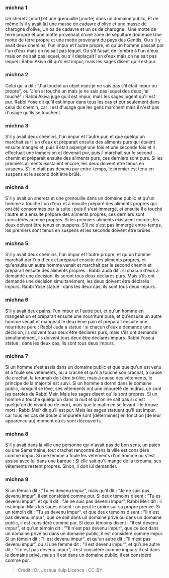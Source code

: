 
### michna 1
Un sheretz [mort] et une grenouille [morte] dans un domaine public, Et de même [s'il y avait là] une masse de cadavre d'olive et une masse de charogne d'olive, Un os de cadavre et un os de charogne ; Une motte de terre propre et une motte provenant d'une zone de sépulture douteuse Une motte de terre propre et une motte provenant du pays des Gentils, Ou s'il y avait deux chemins, l'un impur et l'autre propre, et qu'un homme passait par l'un d'eux mais on ne sait pas lequel, Ou s'il faisait de l'ombre à l'un d'eux mais on ne sait pas lequel, ou s'il déplaçait l'un d'eux mais on ne sait pas lequel : Rabbi Akiva dit qu'il est impur, mais les sages disent qu'il est pur.

### michna 2
Celui qui a dit : "J'ai touché un objet mais je ne sais pas s'il était impur ou propre", ou "J'en ai touché un mais je ne sais pas lequel des deux j'ai touché" : Rabbi Akiva juge qu'il est impur, mais les sages jugent qu'il est pur. Rabbi Yose dit qu'il est impur dans tous les cas et pur seulement dans celui du chemin, car il est d'usage que les gens marchent mais il n'est pas d'usage qu'ils se touchent.

### michna 3
S'il y avait deux chemins, l'un impur et l'autre pur, et que quelqu'un marchait sur l'un d'eux et préparait ensuite des aliments purs qui étaient ensuite mangés et, puis il était aspergé une fois et une seconde fois et il effectuait une immersion et devenait pur, puis il marchait sur le second chemin et préparait ensuite des aliments purs, ces derniers sont purs. Si les premiers aliments existaient encore, les deux doivent être tenus en suspens. S'il n'était pas devenu pur entre-temps, le premier est tenu en suspens et le second doit être brûlé.

### michna 4
S'il y avait un sheretz et une grenouille dans un domaine public et qu'un homme a touché l'un d'eux et a ensuite préparé des aliments propres qui ont été consommés par la suite ; puis il s'est immergé, et ensuite il a touché l'autre et a ensuite préparé des aliments propres, ces derniers sont considérés comme propres. Si les premiers aliments existaient encore, les deux doivent être tenus en suspens. S'il ne s'est pas immergé entre-temps, les premiers sont tenus en suspens et les seconds doivent être brûlés .

### michna 5
S'il y avait deux chemins, l'un impur et l'autre propre, et qu'un homme marchait par l'un d'eux et préparait ensuite des aliments propres, et qu'ensuite un autre homme venait et marchait par le second chemin et préparait ensuite des aliments propres : Rabbi Juda dit : si chacun d'eux a demandé une décision, ils seront tous deux déclarés purs. Mais s'ils ont demandé une décision simultanément, les deux doivent être déclarés impurs. Rabbi Yose statue : dans les deux cas, ils sont tous deux impurs.

### michna 6
S'il y avait deux pains, l'un impur et l'autre pur, et qu'un homme en mangeait un et préparait ensuite une nourriture pure, et qu'ensuite un autre homme venait et mangeait le deuxième pain et préparait ensuite une nourriture pure : Rabbi Juda a statué : si chacun d'eux a demandé une décision, ils doivent tous deux être déclarés purs, mais s'ils ont demandé simultanément, ils doivent tous deux être déclarés impurs. Rabbi Yose a statué : dans les deux cas, ils sont tous deux impurs.

### michna 7
Si un homme s'est assis dans un domaine public et que quelqu'un est venu et a foulé ses vêtements, ou a craché et qu'il a touché son crachat, à cause du crachat, la terumah doit être brûlée, mais à cause des vêtements, le principe de la majorité est suivi. Si un homme a dormi dans le domaine public, lorsqu'il se lève, ses vêtements ont une impureté de midras, ce sont les paroles de Rabbi Meir. Mais les sages disent qu'ils sont propres. Si un homme a touché quelqu'un dans la nuit et qu'on ne sait pas si c'est quelqu'un de vivant ou de mort, mais que le matin en se levant il le trouve mort : Rabbi Meïr dit qu'il est pur. Mais les sages statuent qu'il est impur, car tous les cas de doute d'impureté sont [déterminés] en fonction [de leur apparence au] moment où ils sont découverts.

### michna 8
S'il y avait dans la ville une personne qui n'avait pas de bon sens, un païen ou une Samaritaine, tout crachat rencontré dans la ville est considéré comme impur. Si une femme a foulé les vêtements d'un homme ou s'est assise avec lui dans une barque : Si elle sait qu'il mange de la térouma, ses vêtements restent propres. Sinon, il doit lui demander.

### michna 9
Si un témoin dit : "Tu es devenu impur", mais qu'il dit : "Je ne suis pas devenu impur", il est considéré comme pur. Si deux témoins disent : "Tu es devenu impur", et qu'il dit : "Je ne suis pas devenu impur", Rabbi Meir dit : il est impur. Mais les sages disent : on peut le croire sur sa propre preuve. Si un témoin dit : "Tu es devenu impur", et que deux témoins disent : "Il n'est pas devenu impur", que ce soit dans un domaine privé ou dans un domaine public, il est considéré comme pur. Si deux témoins disent : "Il est devenu impur", et qu'un témoin dit : ""Il n'est pas devenu impur", que ce soit dans un domaine privé ou dans un domaine public, il est considéré comme impur. Si un témoin dit : "Il est devenu impur", et qu'un autre dit : "Il n'est pas devenu impur", ou si une femme dit : "Il est devenu impur", et qu'une autre dit : "Il n'est pas devenu impur", il est considéré comme impur s'il est dans le domaine privé, mais s'il est dans un domaine public, il est considéré comme pur.

>Crédit : Dr. Joshua Kulp
>Licence : CC-BY